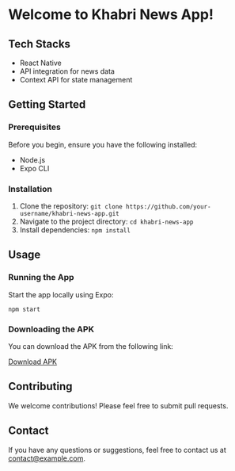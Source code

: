 <!DOCTYPE html>
<html>

<head>
  <title>Khabri News App</title>
</head>

<body>

  <h1>Welcome to Khabri News App!</h1>

  <h2>Tech Stacks</h2>
  <ul>
    <li>React Native</li>
    <li>API integration for news data</li>
    <li>Context API for state management</li>
  </ul>

  <h2>Getting Started</h2>

  <h3>Prerequisites</h3>
  <p>Before you begin, ensure you have the following installed:</p>
  <ul>
    <li>Node.js</li>
    <li>Expo CLI</li>
  </ul>

  <h3>Installation</h3>
  <ol>
    <li>Clone the repository: <code>git clone https://github.com/your-username/khabri-news-app.git</code></li>
    <li>Navigate to the project directory: <code>cd khabri-news-app</code></li>
    <li>Install dependencies: <code>npm install</code></li>
  </ol>

  <h2>Usage</h2>

  <h3>Running the App</h3>
  <p>Start the app locally using Expo:</p>
  <code>npm start</code>

  <h3>Downloading the APK</h3>
  <p>You can download the APK from the following link:</p>
  <a href="https://drive.google.com/file/d/1PwEYfX19SPokpk9ZPZ4MbBfAJWnJekZX/view">Download APK</a>

  <h2>Contributing</h2>
  <p>We welcome contributions! Please feel free to submit pull requests.</p>

  <h2>Contact</h2>
  <p>If you have any questions or suggestions, feel free to contact us at <a href="mailto:contact@example.com">contact@example.com</a>.</p>

</body>

</html>
